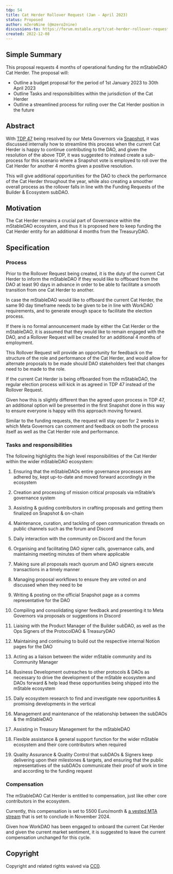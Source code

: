 ```yaml
---
tdp: 54
title: Cat Herder Rollover Request (Jan - April 2023)
status: Proposed
author: mZeroNine (@mzero2nine)
discussions-to: https://forum.mstable.org/t/cat-herder-rollover-request-jan-april-2023/962/1
created: 2022-12-08
---
```


## Simple Summary

This proposal requests 4 months of operational funding for the mStableDAO Cat Herder. The proposal will:

- Outline a budget proposal for the period of 1st January 2023 to 30th April 2023
- Outline Tasks and responsibilities within the jurisdiction of the Cat Herder
- Outline a streamlined process for rolling over the Cat Herder position in the future

## Abstract

With [TDP 47](./tdp-47) being resolved by our Meta Governors via [Snapshot](https://vote.mstable.org/#/proposal/0xb88454b3be7719673c65f2e57e64425027a84cf90839c4e2b4b3113ab23c98f3), it was discussed internally how to streamline this process when the current Cat Herder is happy to continue contributing to the DAO, and given the resolution of the above TDP, it was suggested to instead create a sub-process for this scenario where a Snapshot vote is employed to roll over the Cat Herder for another 4 months given a positive resolution. 

This will give additional opportunities for the DAO to check the performance of the Cat Herder throughout the year, while also creating a smoother overall process as the rollover falls in line with the Funding Requests of the Builder & Ecosystem subDAO. 

## Motivation

The Cat Herder remains a crucial part of Governance within the mStableDAO ecosystem, and thus it is proposed here to keep funding the Cat Herder entity for an additional 4 months from the TreasuryDAO.

## Specification

### Process

Prior to the Rollover Request being created, it is the duty of the current Cat Herder to inform the mStableDAO if they would like to offboard from the DAO at least 90 days in advance in order to be able to facilitate a smooth transition from one Cat Herder to another. 

In case the mStableDAO would like to offboard the current Cat Herder, the same 90 day timeframe needs to be given to be in line with WorkDAO requirements, and to generate enough space to facilitate the election process.

If there is no formal announcement made by either the Cat Herder or the mStableDAO, it is assumed that they would like to remain engaged with the DAO, and a Rollover Request will be created for an additional 4 months of employment.

This Rollover Request will provide an opportunity for feedback on the structure of the role and performance of the Cat Herder, and would allow for alternate proposals to be made should DAO stakeholders feel that changes need to be made to the role.

If the current Cat Herder is being offboarded from the mStableDAO, the regular election process will kick in as agreed in TDP 47 instead of the Rollover Request.

Given how this is slightly different than the agreed upon process in TDP 47, an additional option will be presented in the first Snapshot done in this way to ensure everyone is happy with this approach moving forward.

Similar to the funding requests, the request will stay open for 2 weeks in which Meta Governors can comment and feedback on both the process itself as well as the Cat Herder role and performance.

### Tasks and responsibilities

The following highlights the high level responsibilities of the Cat Herder within the wider mStableDAO ecosystem:

1. Ensuring that the mStableDAOs entire governance processes are adhered by, kept up-to-date and moved forward accordingly in the ecosystem

2. Creation and processing of mission critical proposals via mStable’s governance system

3. Assisting & guiding contributors in crafting proposals and getting them finalized on Snapshot & on-chain

4. Maintenance, curation, and tackling of open communication threads on public channels such as the forum and Discord

5. Daily interaction with the community on Discord and the forum

6. Organising and facilitating DAO signer calls, governance calls, and maintaining meeting minutes of them where applicable

7. Making sure all proposals reach quorum and DAO signers execute transactions in a timely manner

8. Managing proposal workflows to ensure they are voted on and discussed when they need to be

9. Writing & posting on the official Snapshot page as a comms representative for the DAO

10. Compiling and consolidating signer feedback and presenting it to Meta Governors via proposals or suggestions in Discord

11. Liaising with the Product Manager of the Builder subDAO, as well as the Ops Signers of the ProtocolDAO & TreasuryDAO

12. Maintaining and continuing to build out the respective internal Notion pages for the DAO

13. Acting as a liaison between the wider mStable community and its Community Manager

14. Business Development outreaches to other protocols & DAOs as necessary to drive the development of the mStable ecosystem and DAOs forward & help lead these opportunities being shipped into the mStable ecosystem

15. Daily ecosystem research to find and investigate new opportunities & promising developments in the vertical

16. Management and maintenance of the relationship between the subDAOs & the mStableDAO

17. Assisting in Treasury Management for the mStableDAO

18. Flexible assistance & general support function for the wider mStable ecosystem and their core contributors when required

19. Quality Assurance & Quality Control that subDAOs & Signers keep delivering upon their milestones & targets, and ensuring that the public representatives of the subDAOs communicate their proof of work in time and according to the funding request

### Compensation

The mStableDAO Cat Herder is entitled to compensation, just like other core contributors in the ecosystem.

Currently, this compensation is set to 5500 Euro/month & [a vested MTA stream](https://app.sablier.finance/stream/102745) that is set to conclude in November 2024.

Given how WorkDAO has been engaged to onboard the current Cat Herder and given the current market sentiment, it is suggested to leave the current compensation unchanged for this cycle.

## Copyright

Copyright and related rights waived via [CC0](https://creativecommons.org/publicdomain/zero/1.0/).